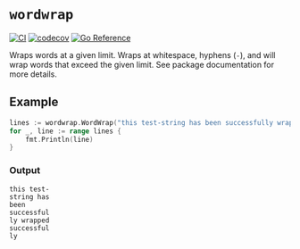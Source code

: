 # `wordwrap`

[![CI](https://github.com/spenserblack/go-wordwrap/actions/workflows/ci.yml/badge.svg)](https://github.com/spenserblack/go-wordwrap/actions/workflows/ci.yml)
[![codecov](https://codecov.io/gh/spenserblack/go-wordwrap/branch/master/graph/badge.svg?token=4SMgf9x2vv)](https://codecov.io/gh/spenserblack/go-wordwrap)
[![Go Reference](https://pkg.go.dev/badge/github.com/spenserblack/go-wordwrap.svg)](https://pkg.go.dev/github.com/spenserblack/go-wordwrap)


Wraps words at a given limit. Wraps at whitespace, hyphens (`-`), and will wrap words that exceed
the given limit. See package documentation for more details.

## Example

```go
lines := wordwrap.WordWrap("this test-string has been successfully wrapped successfully", 10)
for _, line := range lines {
	fmt.Println(line)
}
```

### Output

```
this test-
string has
been
successful
ly wrapped
successful
ly
```
